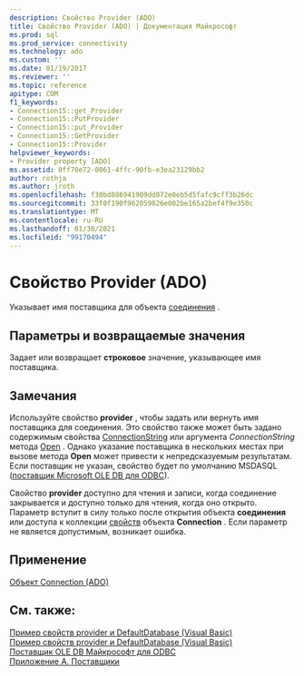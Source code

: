 ```yaml
---
description: Свойство Provider (ADO)
title: Свойство Provider (ADO) | Документация Майкрософт
ms.prod: sql
ms.prod_service: connectivity
ms.technology: ado
ms.custom: ''
ms.date: 01/19/2017
ms.reviewer: ''
ms.topic: reference
apitype: COM
f1_keywords:
- Connection15::get_Provider
- Connection15::PutProvider
- Connection15::put_Provider
- Connection15::GetProvider
- Connection15::Provider
helpviewer_keywords:
- Provider property [ADO]
ms.assetid: 0ff70e72-0061-4ffc-90fb-e3ea23129bb2
author: rothja
ms.author: jroth
ms.openlocfilehash: f30bd886941909dd072e0eb5d5fafc9cff3b26dc
ms.sourcegitcommit: 33f0f190f962059826e002be165a2bef4f9e350c
ms.translationtype: MT
ms.contentlocale: ru-RU
ms.lasthandoff: 01/30/2021
ms.locfileid: "99170494"
---
```

# <a name="provider-property-ado"></a>Свойство Provider (ADO)
Указывает имя поставщика для объекта [соединения](./connection-object-ado.md) .  
  
## <a name="settings-and-return-values"></a>Параметры и возвращаемые значения  
 Задает или возвращает **строковое** значение, указывающее имя поставщика.  
  
## <a name="remarks"></a>Замечания  
 Используйте свойство **provider** , чтобы задать или вернуть имя поставщика для соединения. Это свойство также может быть задано содержимым свойства [ConnectionString](./connectionstring-property-ado.md) или аргумента *ConnectionString* метода [Open](./open-method-ado-connection.md) . Однако указание поставщика в нескольких местах при вызове метода **Open** может привести к непредсказуемым результатам. Если поставщик не указан, свойство будет по умолчанию MSDASQL ([поставщик Microsoft OLE DB для ODBC](../../guide/appendixes/microsoft-ole-db-provider-for-odbc.md)).  
  
 Свойство **provider** доступно для чтения и записи, когда соединение закрывается и доступно только для чтения, когда оно открыто. Параметр вступит в силу только после открытия объекта **соединения** или доступа к коллекции [свойств](./properties-collection-ado.md) объекта **Connection** . Если параметр не является допустимым, возникает ошибка.  
  
## <a name="applies-to"></a>Применение  
 [Объект Connection (ADO)](./connection-object-ado.md)  
  
## <a name="see-also"></a>См. также:  
 [Пример свойств provider и DefaultDatabase (Visual Basic)](./provider-and-defaultdatabase-properties-example-vb.md)   
 [Пример свойств provider и DefaultDatabase (Visual Basic)](./provider-and-defaultdatabase-properties-example-vb.md)   
 [Поставщик OLE DB Майкрософт для ODBC](../../guide/appendixes/microsoft-ole-db-provider-for-odbc.md)   
 [Приложение А. Поставщики](../../guide/appendixes/appendix-a-providers.md)